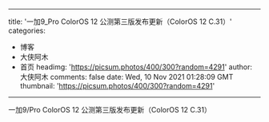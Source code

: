 
---
title: '一加9_Pro ColorOS 12 公测第三版发布更新（ColorOS 12 C.31）'
categories: 
 - 博客
 - 大侠阿木
 - 首页
headimg: 'https://picsum.photos/400/300?random=4291'
author: 大侠阿木
comments: false
date: Wed, 10 Nov 2021 01:28:09 GMT
thumbnail: 'https://picsum.photos/400/300?random=4291'
---

<div>   
一加9/Pro ColorOS 12 公测第三版发布更新（ColorOS 12 C.31）  
</div>
            